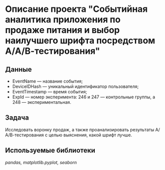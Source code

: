# Описание проекта "Событийная аналитика приложения по продаже питания и выбор наилучшего шрифта посредством А/А/В-тестирования"


## Данные

- EventName — название события;
- DeviceIDHash — уникальный идентификатор пользователя;
- EventTimestamp — время события;
- ExpId — номер эксперимента: 246 и 247 — контрольные группы, а 248 — экспериментальная.

## Задача

Исследовать воронку продаж, а также проанализировать результаты А/А/В-тестирования с целью выяснения, какой шрифт лучше. 

## Используемые библиотеки
*pandas, matplotlib.pyplot, seaborn*
